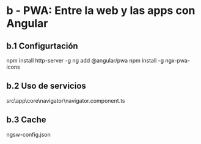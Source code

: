 # b - PWA: Entre la web y las apps con Angular

## b.1 Configurtación
npm install http-server -g
ng add @angular/pwa
npm install -g ngx-pwa-icons

## b.2 Uso de servicios
src\app\core\navigator\navigator.component.ts

## b.3 Cache
ngsw-config.json
